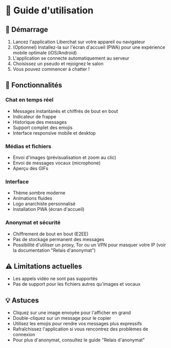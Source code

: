 # 📱 Guide d'utilisation

## 🚀 Démarrage

1. Lancez l'application Liberchat sur votre appareil ou navigateur
2. (Optionnel) Installez-la sur l'écran d'accueil (PWA) pour une expérience mobile optimale (iOS/Android)
3. L'application se connecte automatiquement au serveur
4. Choisissez un pseudo et rejoignez le salon
5. Vous pouvez commencer à chatter !

## 💬 Fonctionnalités

### Chat en temps réel
- Messages instantanés et chiffrés de bout en bout
- Indicateur de frappe
- Historique des messages
- Support complet des emojis
- Interface responsive mobile et desktop

### Médias et fichiers
- Envoi d'images (prévisualisation et zoom au clic)
- Envoi de messages vocaux (microphone)
- Aperçu des GIFs

### Interface
- Thème sombre moderne
- Animations fluides
- Logo anarchiste personnalisé
- Installation PWA (écran d'accueil)

### Anonymat et sécurité
- Chiffrement de bout en bout (E2EE)
- Pas de stockage permanent des messages
- Possibilité d'utiliser un proxy, Tor ou un VPN pour masquer votre IP (voir la documentation "Relais d'anonymat")

## ⚠️ Limitations actuelles

- Les appels vidéo ne sont pas supportés
- Pas de support pour les fichiers autres qu'images et vocaux

## 💡 Astuces

- Cliquez sur une image envoyée pour l'afficher en grand
- Double-cliquez sur un message pour le copier
- Utilisez les emojis pour rendre vos messages plus expressifs
- Rafraîchissez l'application si vous rencontrez des problèmes de connexion
- Pour plus d'anonymat, consultez le guide "Relais d'anonymat"

